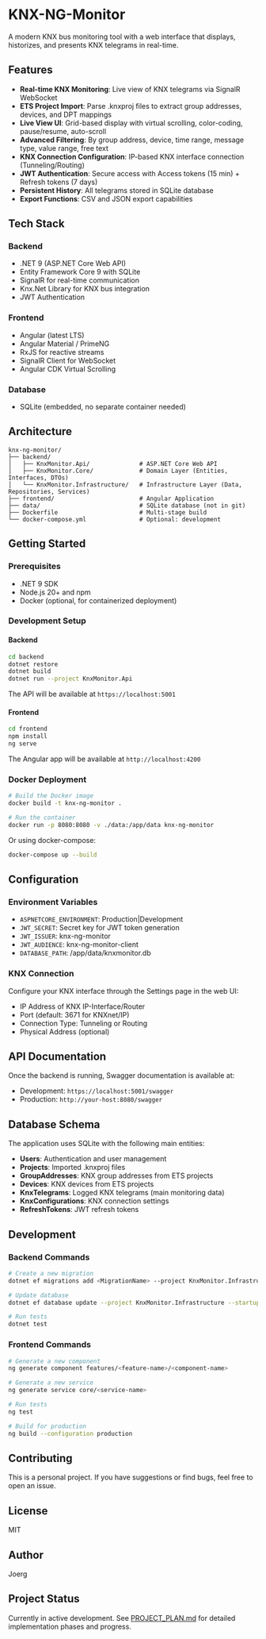# KNX-NG-Monitor

A modern KNX bus monitoring tool with a web interface that displays, historizes, and presents KNX telegrams in real-time.

## Features

- **Real-time KNX Monitoring**: Live view of KNX telegrams via SignalR WebSocket
- **ETS Project Import**: Parse .knxproj files to extract group addresses, devices, and DPT mappings
- **Live View UI**: Grid-based display with virtual scrolling, color-coding, pause/resume, auto-scroll
- **Advanced Filtering**: By group address, device, time range, message type, value range, free text
- **KNX Connection Configuration**: IP-based KNX interface connection (Tunneling/Routing)
- **JWT Authentication**: Secure access with Access tokens (15 min) + Refresh tokens (7 days)
- **Persistent History**: All telegrams stored in SQLite database
- **Export Functions**: CSV and JSON export capabilities

## Tech Stack

### Backend
- .NET 9 (ASP.NET Core Web API)
- Entity Framework Core 9 with SQLite
- SignalR for real-time communication
- Knx.Net Library for KNX bus integration
- JWT Authentication

### Frontend
- Angular (latest LTS)
- Angular Material / PrimeNG
- RxJS for reactive streams
- SignalR Client for WebSocket
- Angular CDK Virtual Scrolling

### Database
- SQLite (embedded, no separate container needed)

## Architecture

```
knx-ng-monitor/
├── backend/
│   ├── KnxMonitor.Api/              # ASP.NET Core Web API
│   ├── KnxMonitor.Core/             # Domain Layer (Entities, Interfaces, DTOs)
│   └── KnxMonitor.Infrastructure/   # Infrastructure Layer (Data, Repositories, Services)
├── frontend/                        # Angular Application
├── data/                            # SQLite database (not in git)
├── Dockerfile                       # Multi-stage build
└── docker-compose.yml               # Optional: development
```

## Getting Started

### Prerequisites

- .NET 9 SDK
- Node.js 20+ and npm
- Docker (optional, for containerized deployment)

### Development Setup

#### Backend

```bash
cd backend
dotnet restore
dotnet build
dotnet run --project KnxMonitor.Api
```

The API will be available at `https://localhost:5001`

#### Frontend

```bash
cd frontend
npm install
ng serve
```

The Angular app will be available at `http://localhost:4200`

### Docker Deployment

```bash
# Build the Docker image
docker build -t knx-ng-monitor .

# Run the container
docker run -p 8080:8080 -v ./data:/app/data knx-ng-monitor
```

Or using docker-compose:

```bash
docker-compose up --build
```

## Configuration

### Environment Variables

- `ASPNETCORE_ENVIRONMENT`: Production|Development
- `JWT_SECRET`: Secret key for JWT token generation
- `JWT_ISSUER`: knx-ng-monitor
- `JWT_AUDIENCE`: knx-ng-monitor-client
- `DATABASE_PATH`: /app/data/knxmonitor.db

### KNX Connection

Configure your KNX interface through the Settings page in the web UI:
- IP Address of KNX IP-Interface/Router
- Port (default: 3671 for KNXnet/IP)
- Connection Type: Tunneling or Routing
- Physical Address (optional)

## API Documentation

Once the backend is running, Swagger documentation is available at:
- Development: `https://localhost:5001/swagger`
- Production: `http://your-host:8080/swagger`

## Database Schema

The application uses SQLite with the following main entities:
- **Users**: Authentication and user management
- **Projects**: Imported .knxproj files
- **GroupAddresses**: KNX group addresses from ETS projects
- **Devices**: KNX devices from ETS projects
- **KnxTelegrams**: Logged KNX telegrams (main monitoring data)
- **KnxConfigurations**: KNX connection settings
- **RefreshTokens**: JWT refresh tokens

## Development

### Backend Commands

```bash
# Create a new migration
dotnet ef migrations add <MigrationName> --project KnxMonitor.Infrastructure --startup-project KnxMonitor.Api

# Update database
dotnet ef database update --project KnxMonitor.Infrastructure --startup-project KnxMonitor.Api

# Run tests
dotnet test
```

### Frontend Commands

```bash
# Generate a new component
ng generate component features/<feature-name>/<component-name>

# Generate a new service
ng generate service core/<service-name>

# Run tests
ng test

# Build for production
ng build --configuration production
```

## Contributing

This is a personal project. If you have suggestions or find bugs, feel free to open an issue.

## License

MIT

## Author

Joerg

## Project Status

Currently in active development. See [PROJECT_PLAN.md](PROJECT_PLAN.md) for detailed implementation phases and progress.
